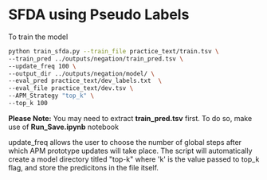 # SFDA using Pseudo Labels
To train the model 
```bash
python train_sfda.py --train_file practice_text/train.tsv \
--train_pred ../outputs/negation/train_pred.tsv \
--update_freq 100 \
--output_dir ../outputs/negation/model/ \
--eval_pred practice_text/dev_labels.txt  \
--eval_file practice_text/dev.tsv \
--APM_Strategy "top_k" \
--top_k 100
```
**Please Note:** You may need to extract **train_pred.tsv** first. To do so, make use of **Run_Save.ipynb** notebook

update_freq allows the user to choose the number of global steps after which APM prototype updates will take place. The script will automatically create a model directory titled "top-k" where 'k' is the value passed to top_k flag, and store the predicitons in the file itself.
